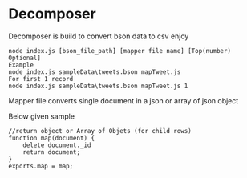 
# Decomposer

Decomposer is build to convert bson data to csv enjoy 
  
  

    node index.js [bson_file_path] [mapper file name] [Top(number) Optional]
    Example
    node index.js sampleData\tweets.bson mapTweet.js 
    For first 1 record 
    node index.js sampleData\tweets.bson mapTweet.js 1
  

Mapper file converts single document in a json or array of json object

Below given sample
  
    //return object or Array of Objets (for child rows)
    function map(document) {
	    delete document._id
	    return document;
    }
    exports.map = map;
